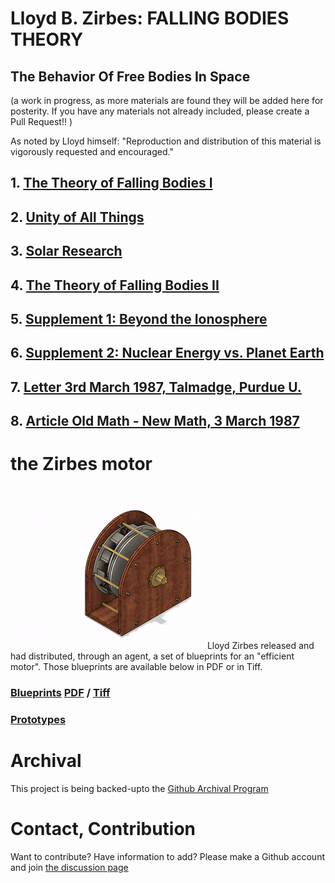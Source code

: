 # Lloyd B. Zirbes: FALLING BODIES THEORY  
## The Behavior Of Free Bodies In Space
(a work in progress, as more materials are found they will be added here for posterity. If you have any materials not already included, please create a Pull Request!! )

As noted by Lloyd himself: "Reproduction and distribution of this material is vigorously requested and encouraged."

## 1. [The Theory of Falling Bodies I](1__falling_bodies_pt1.md)
## 2. [Unity of All Things](2__unity_of_all_things.md)
## 3. [Solar Research](3__solar_research.md)
## 4. [The Theory of Falling Bodies II](4__falling_bodies_pt2.md)
## 5. [Supplement 1: Beyond the Ionosphere](5__supplement1.md)
## 6. [Supplement 2: Nuclear Energy vs. Planet Earth ](6__supplement2.md)
## 7. [Letter 3rd March 1987, Talmadge, Purdue U. ](lettertoTalmadge.html)
## 8. [Article Old Math - New Math, 3 March 1987 ](OldMath_NewMath.html)

# the Zirbes motor
![animated image of the Zirbes motor ](./original/flux-o-matic-explode.gif)
Lloyd Zirbes released and had distributed, through an agent, a set of blueprints for an "efficient motor". Those blueprints are available below in PDF or in Tiff.
### [Blueprints](original/blueprints) [PDF](https://github.com/LloydBZirbes/docs/tree/main/original/blueprints/pdf-version) / [Tiff](https://github.com/LloydBZirbes/docs/tree/main/original/blueprints/tiff-format)
### [Prototypes](original/prototypes)

# Archival
This project is being backed-upto the [Github Archival Program](https://archiveprogram.github.com/faq/)

# Contact, Contribution
Want to contribute? Have information to add? Please make a Github account and join [the discussion page](https://github.com/LloydBZirbes/docs/discussions/1)

